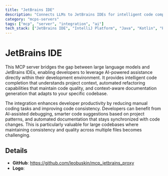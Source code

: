 ```yaml
---
title: "JetBrains IDE"
description: "Connects LLMs to JetBrains IDEs for intelligent code completion, automated refactoring, and context-aware documentation generation."
category: "mcps-servers"
tags: ["mcp", "server", "integration", "ai"]
tech_stack: ["JetBrains IDE", "IntelliJ Platform", "Java", "Kotlin", "Python"]
---
```


# JetBrains IDE

This MCP server bridges the gap between large language models and JetBrains IDEs, enabling developers to leverage AI-powered assistance directly within their development environment. It provides intelligent code completion that understands project context, automated refactoring capabilities that maintain code quality, and context-aware documentation generation that adapts to your specific codebase.

The integration enhances developer productivity by reducing manual coding tasks and improving code consistency. Developers can benefit from AI-assisted debugging, smarter code suggestions based on project patterns, and automated documentation that stays synchronized with code changes. This is particularly valuable for large codebases where maintaining consistency and quality across multiple files becomes challenging.

## Details

- **GitHub**: https://github.com/leobuskin/mcp_jetbrains_proxy
- **Logo**: 
